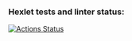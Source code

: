 ### Hexlet tests and linter status:
[![Actions Status](https://github.com/Abithodjaevumar/frontend-project-44/actions/workflows/hexlet-check.yml/badge.svg)](https://github.com/Abithodjaevumar/frontend-project-44/actions)